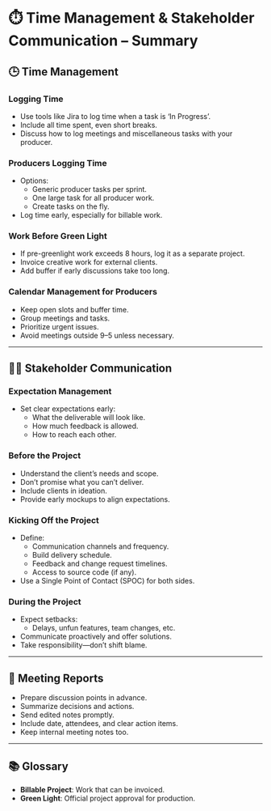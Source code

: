<link rel="stylesheet" href="../style.css">

# ⏱️ Time Management & Stakeholder Communication – Summary

## 🕒 Time Management

### **Logging Time**
- Use tools like Jira to log time when a task is ‘In Progress’.
- Include all time spent, even short breaks.
- Discuss how to log meetings and miscellaneous tasks with your producer.

### **Producers Logging Time**
- Options:
  - Generic producer tasks per sprint.
  - One large task for all producer work.
  - Create tasks on the fly.
- Log time early, especially for billable work.

### **Work Before Green Light**
- If pre-greenlight work exceeds 8 hours, log it as a separate project.
- Invoice creative work for external clients.
- Add buffer if early discussions take too long.

### **Calendar Management for Producers**
- Keep open slots and buffer time.
- Group meetings and tasks.
- Prioritize urgent issues.
- Avoid meetings outside 9–5 unless necessary.

---

## 🧑‍💼 Stakeholder Communication

### **Expectation Management**
- Set clear expectations early:
  - What the deliverable will look like.
  - How much feedback is allowed.
  - How to reach each other.

### **Before the Project**
- Understand the client’s needs and scope.
- Don’t promise what you can’t deliver.
- Include clients in ideation.
- Provide early mockups to align expectations.

### **Kicking Off the Project**
- Define:
  - Communication channels and frequency.
  - Build delivery schedule.
  - Feedback and change request timelines.
  - Access to source code (if any).
- Use a Single Point of Contact (SPOC) for both sides.

### **During the Project**
- Expect setbacks:
  - Delays, unfun features, team changes, etc.
- Communicate proactively and offer solutions.
- Take responsibility—don’t shift blame.

---

## 📝 Meeting Reports
- Prepare discussion points in advance.
- Summarize decisions and actions.
- Send edited notes promptly.
- Include date, attendees, and clear action items.
- Keep internal meeting notes too.

---

## 📚 Glossary
- **Billable Project**: Work that can be invoiced.
- **Green Light**: Official project approval for production.
